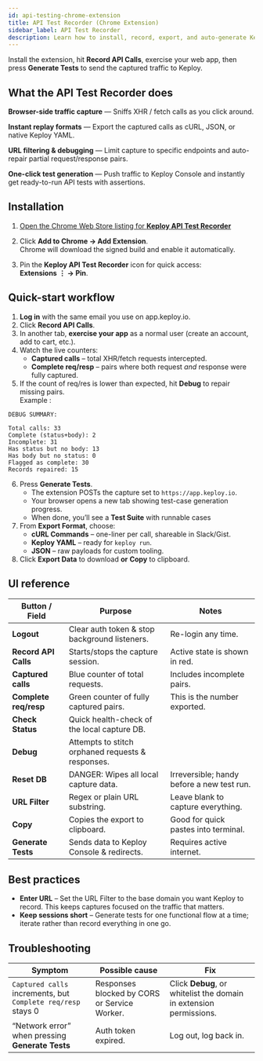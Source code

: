 ```yaml
---
id: api-testing-chrome-extension
title: API Test Recorder (Chrome Extension)
sidebar_label: API Test Recorder
description: Learn how to install, record, export, and auto-generate Keploy tests straight from your browser.
---
```


Install the extension, hit **Record API Calls**, exercise your web app, then press **Generate Tests** to send the captured traffic to Keploy.

## What the API Test Recorder does

**Browser-side traffic capture** — Sniffs XHR / fetch calls as you click around.

**Instant replay formats** — Export the captured calls as cURL, JSON, or native Keploy YAML.

**URL filtering & debugging** — Limit capture to specific endpoints and auto-repair partial request/response pairs.

**One-click test generation** — Push traffic to Keploy Console and instantly get ready-to-run API tests with assertions.

## Installation

1. [Open the Chrome Web Store listing for **Keploy API Test Recorder**](https://chromewebstore.google.com/detail/keploy-api-test-recorder/ohcclfkaidblnjnggclkiecgkpgldihe)

2. Click **Add to Chrome → Add Extension**.  
   Chrome will download the signed build and enable it automatically.

3. Pin the **Keploy API Test Recorder** icon for quick access:  
   **Extensions** **⋮ → Pin**.

## Quick-start workflow

1. **Log in** with the same email you use on app.keploy.io.
2. Click **Record API Calls**.
3. In another tab, **exercise your app** as a normal user (create an account, add to cart, etc.).
4. Watch the live counters:
   - **Captured calls** – total XHR/fetch requests intercepted.
   - **Complete req/resp** – pairs where both request _and_ response were fully captured.
5. If the count of req/res is lower than expected, hit **Debug** to repair missing pairs.  
   Example :

```
DEBUG SUMMARY:

Total calls: 33
Complete (status+body): 2
Incomplete: 31
Has status but no body: 13
Has body but no status: 0
Flagged as complete: 30
Records repaired: 15
```

6. Press **Generate Tests**.
   - The extension POSTs the capture set to `https://app.keploy.io`.
   - Your browser opens a new tab showing test-case generation progress.
   - When done, you’ll see a **Test Suite** with runnable cases
7. From **Export Format**, choose:
   - **cURL Commands** – one-liner per call, shareable in Slack/Gist.
   - **Keploy YAML** – ready for `keploy run`.
   - **JSON** – raw payloads for custom tooling.
8. Click **Export Data** to download **or** **Copy** to clipboard.

## UI reference

| Button / Field        | Purpose                                           | Notes                                      |
| --------------------- | ------------------------------------------------- | ------------------------------------------ |
| **Logout**            | Clear auth token & stop background listeners.     | Re-login any time.                         |
| **Record API Calls**  | Starts/stops the capture session.                 | Active state is shown in red.              |
| **Captured calls**    | Blue counter of total requests.                   | Includes incomplete pairs.                 |
| **Complete req/resp** | Green counter of fully captured pairs.            | This is the number exported.               |
| **Check Status**      | Quick health-check of the local capture DB.       |
| **Debug**             | Attempts to stitch orphaned requests & responses. |
| **Reset DB**          | DANGER: Wipes all local capture data.             | Irreversible; handy before a new test run. |
| **URL Filter**        | Regex or plain URL substring.                     | Leave blank to capture everything.         |
| **Copy**              | Copies the export to clipboard.                   | Good for quick pastes into terminal.       |
| **Generate Tests**    | Sends data to Keploy Console & redirects.         | Requires active internet.                  |

## Best practices

- **Enter URL** – Set the URL Filter to the base domain you want Keploy to record. This keeps captures focused on the traffic that matters.
- **Keep sessions short** – Generate tests for one functional flow at a time; iterate rather than record everything in one go.

## Troubleshooting

| Symptom                                                      | Possible cause                               | Fix                                                                |
| ------------------------------------------------------------ | -------------------------------------------- | ------------------------------------------------------------------ |
| `Captured calls` increments, but `Complete req/resp` stays 0 | Responses blocked by CORS or Service Worker. | Click **Debug**, or whitelist the domain in extension permissions. |
| “Network error” when pressing **Generate Tests**             | Auth token expired.                          | Log out, log back in.                                              |
